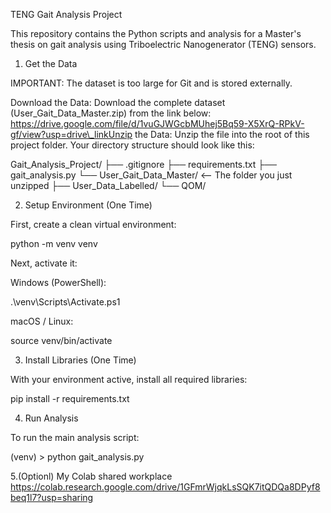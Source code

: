 TENG Gait Analysis Project

This repository contains the Python scripts and analysis for a Master's thesis on gait analysis using Triboelectric Nanogenerator (TENG) sensors.

1. Get the Data

IMPORTANT: The dataset is too large for Git and is stored externally.

Download the Data:
Download the complete dataset (User\_Gait\_Data\_Master.zip) from the link below:
https://drive.google.com/file/d/1vuGJWGcbMUhej5Bq59-X5XrQ-RPkV-gf/view?usp=drive\_linkUnzip the Data:
Unzip the file into the root of this project folder. Your directory structure should look like this:

Gait\_Analysis\_Project/
├── .gitignore
├── requirements.txt
├── gait\_analysis.py
└── User\_Gait\_Data\_Master/  <-- The folder you just unzipped
├── User\_Data\_Labelled/
└── QOM/



2. Setup Environment (One Time)

First, create a clean virtual environment:

python -m venv venv



Next, activate it:

Windows (PowerShell):

.\\venv\\Scripts\\Activate.ps1



macOS / Linux:

source venv/bin/activate



3. Install Libraries (One Time)

With your environment active, install all required libraries:

pip install -r requirements.txt



4. Run Analysis

To run the main analysis script:

(venv) > python gait\_analysis.py

5.(Optionl) My Colab shared workplace
https://colab.research.google.com/drive/1GFmrWjqkLsSQK7itQDQa8DPyf8beq1l7?usp=sharing

